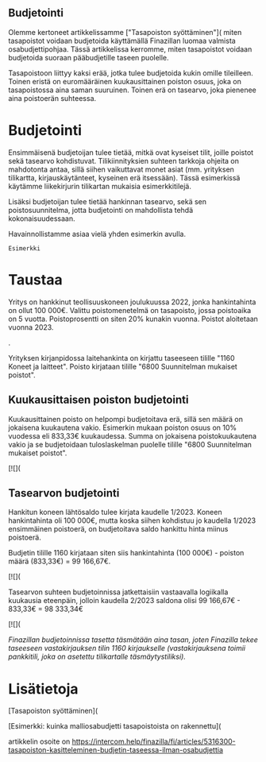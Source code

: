 ## Budjetointi

Olemme kertoneet artikkelissamme ["Tasapoiston syöttäminen"]( miten tasapoistot voidaan budjetoida käyttämällä Finazillan luomaa valmista osabudjettipohjaa. Tässä artikkelissa kerromme, miten tasapoistot voidaan budjetoida suoraan pääbudjetille taseen puolelle.

Tasapoistoon liittyy kaksi erää, jotka tulee budjetoida kukin omille tileilleen. Toinen eristä on euromääräinen kuukausittainen poiston osuus, joka on tasapoistossa aina saman suuruinen. Toinen erä on tasearvo, joka pienenee aina poistoerän suhteessa.

# **Budjetointi**

Ensimmäisenä budjetoijan tulee tietää, mitkä ovat kyseiset tilit, joille poistot sekä tasearvo kohdistuvat. Tilikiinnityksien suhteen tarkkoja ohjeita on mahdotonta antaa, sillä siihen vaikuttavat monet asiat (mm. yrityksen tilikartta, kirjauskäytänteet, kyseinen erä itsessään). Tässä esimerkissä käytämme liikekirjurin tilikartan mukaisia esimerkkitilejä.

Lisäksi budjetoijan tulee tietää hankinnan tasearvo, sekä sen poistosuunnitelma, jotta budjetointi on mahdollista tehdä kokonaisuudessaan.

Havainnollistamme asiaa vielä yhden esimerkin avulla.

```
Esimerkki
```
# **Taustaa**

Yritys on hankkinut teollisuuskoneen joulukuussa 2022, jonka hankintahinta on ollut 100 000€. Valittu poistomenetelmä on tasapoisto, jossa poistoaika on 5 vuotta. Poistoprosentti on siten 20% kunakin vuonna. Poistot aloitetaan vuonna 2023.

.

Yrityksen kirjanpidossa laitehankinta on kirjattu taseeseen tilille "1160 Koneet ja laitteet". Poisto kirjataan tilille "6800 Suunnitelman mukaiset poistot".

## **Kuukausittaisen poiston budjetointi**

Kuukausittainen poisto on helpompi budjetoitava erä, sillä sen määrä on jokaisena kuukautena vakio. Esimerkin mukaan poiston osuus on 10% vuodessa eli 833,33€ kuukaudessa. Summa on jokaisena poistokuukautena vakio ja se budjetoidaan tuloslaskelman puolelle tilille "6800 Suunnitelman mukaiset poistot".

[![](

## **Tasearvon budjetointi**

Hankitun koneen lähtösaldo tulee kirjata kaudelle 1/2023. Koneen hankintahinta oli 100 000€, mutta koska siihen kohdistuu jo kaudella 1/2023 ensimmäinen poistoerä, on budjetoitava saldo hankittu hinta miinus poistoerä.

Budjetin tilille 1160 kirjataan siten siis hankintahinta (100 000€) - poiston määrä (833,33€) = 99 166,67€.

[![](

Tasearvon suhteen budjetoinnissa jatkettaisiin vastaavalla logiikalla kuukausia eteenpäin, jolloin kaudella 2/2023 saldona olisi 99 166,67€ - 833,33€ = 98 333,34€

[![](

*Finazillan budjetoinnissa tasetta täsmätään aina tasan, joten Finazilla tekee taseeseen vastakirjauksen tilin 1160 kirjaukselle (vastakirjauksena toimii pankkitili, joka on asetettu tilikartalle täsmäytystiliksi).*

# Lisätietoja

[Tasapoiston syöttäminen](

[Esimerkki: kuinka malliosabudjetti tasapoistoista on rakennettu](



artikkelin osoite on https://intercom.help/finazilla/fi/articles/5316300-tasapoiston-kasitteleminen-budjetin-taseessa-ilman-osabudjettia

